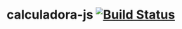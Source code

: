# calculadora-js [![Build Status](https://travis-ci.org/viniciuschan/calculadora-js.svg?branch=master)](https://travis-ci.org/viniciuschan/calculadora-js)